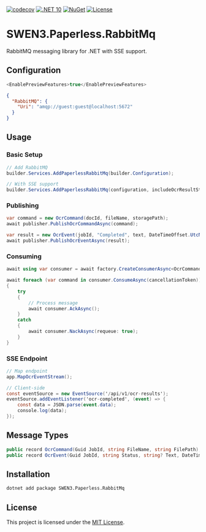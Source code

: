 [![codecov](https://codecov.io/gh/ANcpLua/SWEN3.Paperless.RabbitMq/branch/main/graph/badge.svg?token=lgxIXBnFrn)](https://codecov.io/gh/ANcpLua/SWEN3.Paperless.RabbitMq)
[![.NET 10](https://img.shields.io/badge/.NET-10.0_Preview-7C3AED)](https://dotnet.microsoft.com/download/dotnet/10.0)
[![NuGet](https://img.shields.io/nuget/v/SWEN3.Paperless.RabbitMq?label=NuGet&color=0891B2)](https://www.nuget.org/packages/SWEN3.Paperless.RabbitMq/)
[![License](https://img.shields.io/badge/License-MIT-blue.svg)](https://github.com/ANcpLua/SWEN3.Paperless.RabbitMq/blob/main/LICENSE)

# SWEN3.Paperless.RabbitMq

RabbitMQ messaging library for .NET with SSE support.

## Configuration

```csharp
<EnablePreviewFeatures>true</EnablePreviewFeatures>
```
       
```json
{
  "RabbitMQ": {
    "Uri": "amqp://guest:guest@localhost:5672"
  }
}
```

## Usage

### Basic Setup

```csharp
// Add RabbitMQ
builder.Services.AddPaperlessRabbitMq(builder.Configuration);

// With SSE support
builder.Services.AddPaperlessRabbitMq(configuration, includeOcrResultStream: true);
```

### Publishing

```csharp
var command = new OcrCommand(docId, fileName, storagePath);
await publisher.PublishOcrCommandAsync(command);

var result = new OcrEvent(jobId, "Completed", text, DateTimeOffset.UtcNow);
await publisher.PublishOcrEventAsync(result);
```

### Consuming

```csharp
await using var consumer = await factory.CreateConsumerAsync<OcrCommand>();

await foreach (var command in consumer.ConsumeAsync(cancellationToken))
{
    try
    {
        // Process message
        await consumer.AckAsync();
    }
    catch
    {
        await consumer.NackAsync(requeue: true);
    }
}
```

### SSE Endpoint

```csharp
// Map endpoint
app.MapOcrEventStream();

// Client-side
const eventSource = new EventSource('/api/v1/ocr-results');
eventSource.addEventListener('ocr-completed', (event) => {
    const data = JSON.parse(event.data);
    console.log(data);
});
```

## Message Types

```csharp
public record OcrCommand(Guid JobId, string FileName, string FilePath);
public record OcrEvent(Guid JobId, string Status, string? Text, DateTimeOffset ProcessedAt);
```

## Installation

```bash
dotnet add package SWEN3.Paperless.RabbitMq
```

## License

This project is licensed under the [MIT License](LICENSE).
